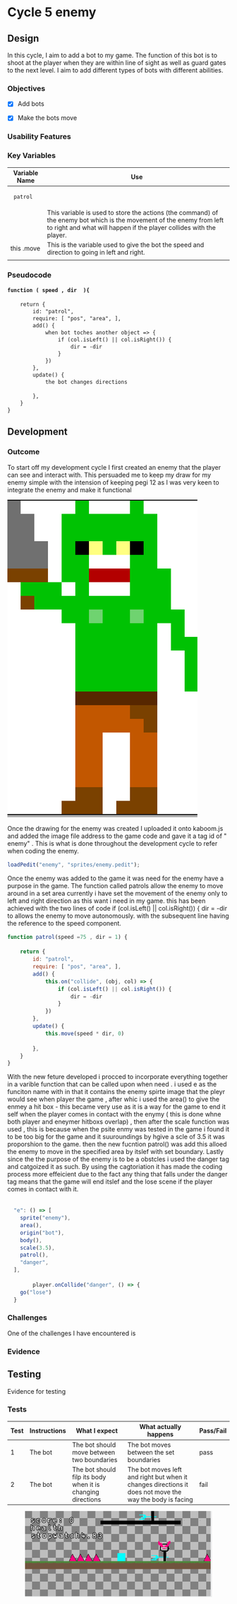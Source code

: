 # Cycle 5 enemy

##

## Design

In this cycle, I aim to add a bot to my game. The function of this bot is to shoot at the player when they are within line of sight as well as guard gates to the next level. I aim to add different types of bots with different abilities. &#x20;

### Objectives



* [x] Add bots&#x20;
* [x] Make the bots move



### Usability Features

&#x20;&#x20;

### Key Variables

| Variable Name                    | Use                                                                                                                                                                                          |
| -------------------------------- | -------------------------------------------------------------------------------------------------------------------------------------------------------------------------------------------- |
| <pre><code> patrol
</code></pre> | This variable is used to store the actions (the command) of the enemy bot which is the movement of the enemy from left to right and what will happen if the player collides with the player. |
| this .move                       | This is the variable used to give the bot the speed and direction to going in left and right.                                                                                                |
|                                  |                                                                                                                                                                                              |

### Pseudocode

<pre><code><strong>function ( speed , dir  ){
</strong>
	return {
		id: "patrol",
		require: [ "pos", "area", ],
		add() {
			when bot toches another object => {
				if (col.isLeft() || col.isRight()) {
					dir = -dir
				}
			})
		},
		update() {
			the bot changes directions 
      
		},
	}
}
</code></pre>

## Development

### Outcome



To start off my development cycle I first created an enemy that the player can see and interact with. This persuaded me to keep my draw for my enemy simple with the intension of keeping pegi 12  as I was very keen to integrate the enemy and make it functional&#x20;

![](<../.gitbook/assets/image (10).png>)



Once the drawing for the enemy was created I uploaded it onto kaboom.js and added the image file address to the game code and gave it a tag id of " enemy" . This is what is done throughout the development cycle to refer when coding the enemy.

```javascript
loadPedit("enemy", "sprites/enemy.pedit");
```

Once the enemy was added to the game it was need for the enemy have a purpose in the game.  The function called patrols allow the enemy to move around in a set area  currently i have set the movement of the enemy only to left and right direction as this want i need in my game. this has been achieved with the two lines of code if (col.isLeft() || col.isRight()) { dir = -dir  to allows the enemy to move autonomously. with the subsequent line having the reference to the speed component.



```javascript
function patrol(speed =75 , dir = 1) {

	return {
		id: "patrol",
		require: [ "pos", "area", ],
		add() {
			this.on("collide", (obj, col) => {
				if (col.isLeft() || col.isRight()) {
					dir = -dir
				}
			})
		},
		update() {
			this.move(speed * dir, 0)
      
		},
	}
}
```

With the new feture developed i procced to incorporate everything together in a varible function that can be called upon when need . i used e as the funciton name with in that it contains the enemy spirte image that the pleyr would see when player the game , after whic i used the area() to give the enmey a hit box - this became very use as it is a way for the game to end it self when the player comes in contact with the enymy ( this is done whne both player and eneymer hitboxs overlap) , then after the scale function was used , this is because when the psite enmy was tested in the game i found it to be too big for the game and it suuroundings by hgive a scle of 3.5 it was proporshion to the game. then the new fucntion patrol() was add this alloed the enemy to move in the specified area by itslef with set boundary. Lastly since the the purpose of the enemy is to be a obstcles i used the danger tag and catgoized it as such.  By using the cagtoriation it has made the coding process more effeicient due to the fact any thing that falls under the danger tag means that the game will end itslef and the lose scene if the player comes in contact with it.&#x20;

```javascript

  "e": () => [
    sprite("enemy"),
    area(),
    origin("bot"),
    body(),
    scale(3.5),
    patrol(),
    "danger",
  ],
  
        player.onCollide("danger", () => {
    go("lose")
  }
```



### Challenges

One of the challenges I have encountered is&#x20;

### Evidence

## Testing

Evidence for testing

### Tests

| Test | Instructions | What I expect                                                | What actually happens                                                                                    | Pass/Fail |
| ---- | ------------ | ------------------------------------------------------------ | -------------------------------------------------------------------------------------------------------- | --------- |
| 1    | The  bot     | The bot should move between two boundaries                   | The bot moves between the set boundaries                                                                 | pass      |
| 2    | The bot      | The bot should filp its body when it is changing directions  | The bot moves left and right but when it changes directions it does not move the way the body is facing  | fail      |



<figure><img src="../.gitbook/assets/image (1) (3) (2).png" alt=""><figcaption></figcaption></figure>
